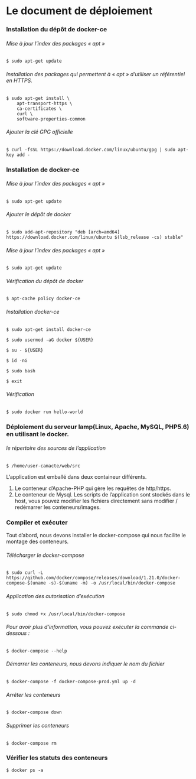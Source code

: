 # Le document de déploiement
### Installation du dépôt de docker-ce 
###### Mise à jour l’index des packages « apt »

    $ sudo apt-get update

###### Installation des packages qui permettent à « apt » d’utiliser un référentiel en HTTPS.
    $ sudo apt-get install \
        apt-transport-https \
        ca-certificates \
        curl \
        software-properties-common

###### Ajouter la clé GPG officielle 
    $ curl -fsSL https://download.docker.com/linux/ubuntu/gpg | sudo apt-key add -

### Installation de docker-ce
###### Mise à jour l’index des packages « apt »
    $ sudo apt-get update

###### Ajouter le dépôt de docker

    $ sudo add-apt-repository "deb [arch=amd64] https://download.docker.com/linux/ubuntu $(lsb_release -cs) stable"

###### Mise à jour l’index des packages « apt »
    $ sudo apt-get update
    
###### Vérification du dépôt de docker 

    $ apt-cache policy docker-ce
###### Installation docker-ce
    $ sudo apt-get install docker-ce
    
    $ sudo usermod -aG docker ${USER}
    
    $ su - ${USER}
    
    $ id -nG
    
    $ sudo bash
    
    $ exit

###### Vérification 

    $ sudo docker run hello-world


### Déploiement du serveur lamp(Linux, Apache, MySQL, PHP5.6) en utilisant le docker.


###### le répertoire des sources de l’application


    $ /home/user-camacte/web/src


L’application est emballé dans deux containeur différents.

1. Le conteneur d’Apache-PHP qui gère les requêtes de http/https.
3. Le conteneur de Mysql. 
Les scripts de l’application sont stockés dans le host, vous pouvez modifier les fichiers directement sans modifier / redémarrer les conteneurs/images.


### Compiler et exécuter 

Tout d’abord, nous devons installer le docker-compose qui nous facilite le montage des conteneurs.

###### Télécharger le docker-compose 

    $ sudo curl -L https://github.com/docker/compose/releases/download/1.21.0/docker-compose-$(uname -s)-$(uname -m) -o /usr/local/bin/docker-compose

###### Application des autorisation d’exécution
    $ sudo chmod +x /usr/local/bin/docker-compose
 

###### Pour avoir plus d’information, vous pouvez exécuter la commande ci-dessous :

    $ docker-compose --help

    
###### Démarrer les conteneurs, nous devons indiquer le nom du fichier
    
    $ docker-compose -f docker-compose-prod.yml up -d
    

###### Arrêter les conteneurs
    
    $ docker-compose down    

###### Supprimer les conteneurs
    
    $ docker-compose rm       
    
### Vérifier les statuts des conteneurs
    
    $ docker ps -a   
    
